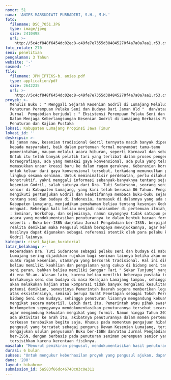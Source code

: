 ```yaml
---
nomor: 51
nama: 'ANIES MARSUDIATI PURBADIRI, S.H., M.H.'
foto:
  filename: DSC_7051.JPG
  type: image/jpeg
  size: 2410498
  url: >-
    http://5c4cf848f6454dc02ec8-c49fe7e7355d384845270f4a7a0a7aa1.r53.cf2.rackcdn.com/845fcfd3-2d9b-48e2-a788-1b2aad30ed6a/DSC_7051.JPG
foto_rotate: 270
seni: penelitian
pengalaman: 3 Tahun
website: '-'
sosmed: '-'
file:
  filename: JPM_IPTEKS-b. anies.pdf
  type: application/pdf
  size: 2642235
  url: >-
    http://5c4cf848f6454dc02ec8-c49fe7e7355d384845270f4a7a0a7aa1.r53.cf2.rackcdn.com/b0f5050f-0f0a-4cb3-bf11-e603f0f65a30/JPM_IPTEKS-b.%20anies.pdf
proyek: >-
  Menulis Buku : " Menggali Sejarah Kesenian Godril di Lumajang Melalui
  Penuturan Perempuan Pelaku Seni dan Budaya Dari Jaman Old "  dan/atau Menyusun
  Jurnal  Pengabdian berjudul : " Eksistensi Perempuan Pelaku Seni dan Budaya
  Dalam Menjaga Keberlangsungan Kesenian Godril di Lumajang Berbasis Pada
  Penuturan dan Kajian Pustaka
lokasi: Kabupaten Lumajang Propinsi Jawa Timur
lokasi_id: ''
deskripsi: >-
  Di jaman now, kesenian tradisional Godril ternyata masih banyak dipertontonkan
  kepada masyarakat, baik dalam pertemuan formal menyambut tamu-tamu
  pemerintahan, maupun melalui acara hiburan, seperti Karnaval dan sebagainya.
  Untuk itu telah banyak pelatih tari yang terlibat dalam proses pengerjaan
  koreografinya, ada yang memakai gaya konvensional, ada pula yang telah
  memasukkan unsur kreasi baru ke dalam ragam geraknya. Keberanian koreografer
  untuk keluar dari gaya konvensional tersebut, terkadang memunculkan polemik di
  lingkup sesama seniman. Untuk meminimalisir perdebatan, perlu dilakukan upaya
  konstruktif, yakni menggali informasi sebanyak-banyaknya tentang sejarah
  kesenian Godril, salah satunya dari Dra. Tuti Sudarsono, seorang seniman
  senior di Kabupaten Lumajang, yang kini telah berusia 86 Tahun. Pengalamannya
  mengikuti pertunjukan Godril dan keaktifannya membaca buku-buku sejarah
  tentang seni dan budaya di Indonesia, termasuk di dalamnya yang ada di
  Kabupaten Lumajang, menjadikan pemahaman beliau tentang kesenian Godril
  menguat. Beberapa kali beliau menjadi narasumber di pertemuan ilmiah, seperti
  : Seminar, Workshop, dan sejenisnya, namun sayangnya tidak satupun penggagas
  acara yang mendokumentasikan penuturannya ke dalam bentuk bacaan formal,
  seperti : Buku ber-ISBN dan/atau Jurnal Pengabdian ber-ISSN. berpijak dari
  realita demikian maka Pengusul Hibah berupaya mewujudkannya, agar kelak
  hasilnya dapat digunakan sebagai referensi otentik oleh para pelaku kesenian
  Godril lainnya.
kategori: riset_kajian_kuratorial
latar_belakang: >-
  Keberadaan Dra. Tuti Sudarsono sebagai pelaku seni dan budaya di Kabupaten
  Lumajang sering dijadikan rujukan bagi seniman lainnya ketika akan mementaskan
  suatu ragam kesenian, utamanya yang bercorak tradisional. Hal ini dikarenakan
  beliau memiliki keahlian dan pengalaman yang cukup di bidang seni tari dan
  seni peran, bahkan beliau memiliki Sanggar Tari " Sekar Tunjung" yang berjaya
  di era 90-an. Alasan lain, karena beliau memiliki beberapa pustaka terkait
  berlakunya seni dan budaya di masa Kerajaan Lamajang lampau, sehingga ketika
  akan melakukan kajian atau komparasi tidak banyak mengalami kesulitan. Melihat
  potensi demikian, semestinya Pemerintah Daerah segera memberikan legalitas
  atas eksistensinya, semisal berupa Surat Penetapan sebagai Tokoh Perempuan di
  bidang Seni dan Budaya, sehingga penuturan lisannya mengandung kekuatan
  mengikat secara materiil. Lebih dari itu, Pemerintah atau pihak swasta yang
  berkompeten seyogyanya mendokumentasikan penuturannya tersebut secara tertulis
  agar mengandung kekuatan mengikat yang formil. Namun hingga Tahun 2017 belum
  ada aktivitas ke arah itu, akibatnya penuturannya dalam momen pertemuan ilmiah
  terkesan terabaikan begitu saja. Khusus pada momentum pengajuan hibah ini,
  pengusul yang tercatat sebagai pengurus Dewan Kesenian Lumajang, terinspirasi
  mengajukan usulan penyusunan Buku ber-ISBN dan/atau Jurnal Pengabdian
  ber-ISSN, dengan berbasis pada penuturan seniman perempuan senior yang nyaris
  tersisihkan karena kerentaan fisiknya.
masalah: "Menurut pemikiran pengusul, mendokumentasikan hasil penuturan Dra. Tuti Sudarsono sebagai pelaku seni dan budaya yang telah senior di Kabupaten Lumajang, akan membuahkan beberapa manfaat, sebagai berikut :\r\na. Memberikan penghormatan kepada Dra. Tuti Sudarsono atas kinerja dan prestasinya dalam memperlihatkan dan menjaga keberlangsungan kesenian tradisional, khususnya kesenian Godril di Kabupaten Lumajang.\r\nb. Menyiapkan dokumen tertulis tentang sejarah kesenian Godril di Kabupaten Lumajang agar memudahkan para pelaku seni dan budaya lainnya dalam hal mendapatkan informasi otentik untuk mengolah dan memeragakannya, tanpa harus keluar dari patokan atau pakem yang telah berlaku dan diyakini secara umum di kalangan seniman.\r\nc. Menggugah Pemerintah Daerah agar secara sadar dan bertanggungjawab memberikan legalitas berupa Surat Penetapan kepada Dra. Tuti Sudarsono sebagai pelaku seni dan budaya di Kabupaten Lumajang.\r\nd. Menginisiasi Dinas Pariwisata dan Kebudayaan Kabupaten Lumajang selaku representasi Pemerintah, untuk mengusukan Hak Kekayaan Intelektual atas keberadaan dan keberlakuaan kesenian Godril di Lumajang.\r\nDengan pokok-pokok pikiran tersebut, pengusul yang juga berlatar belakang sebagai akademisi akan mensinergikan wawasan tentang kesenian Godril yang didapat dari penuturan pelaku senior dengan klompetensi menyusun naskah tertulis untuk dijadikan Buku-ber ISBN dan/atau Jurnal Pengabdian ber-ISSN, sehingga akan berdampak baik secara moral maupun akademik. "
durasi: 6 bulan
sukses: "Untuk mengukur keberhasilan proyek yang pengusul ajukan, dapat dilihat dari :\r\na. Kooperatifnya obyek yang dituju, dalam hal ini Dra. Tuti Sudarsono\r\nb. Didukungnya ide pengusul oleh Ketua Dewan Kesenian Lumajang dan Kabid Kebudayaan dari Dinas Pariwisata dan Kebudayaan Kabupaten Lumajang\r\nc. Difasilitasinya hasil penyusunan naskah Buku oleh Penerbit yang terdaftar secara resmi di Indonesia \r\nd. Diterimanya naskah Jurnal Pengabdian oleh pengelola Jurnal Terakreditasi/Non-Terakreditasi di Indonesia\r\ne. Diaksesnya hasil tulisan formal pengusul oleh masyarakat."
dana: '200'
layout: hibahcme
submission_id: 5a583f66dc46740c03c0e311
---
```

